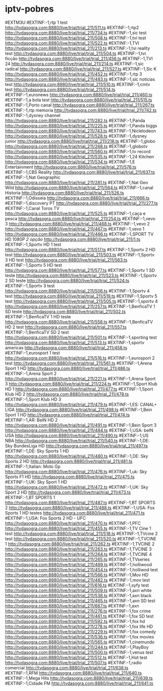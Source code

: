 # iptv-pobres

#EXTM3U
#EXTINF:-1,rtp 1 test
http://tvdasogra.com:8880/live/trial/trial_211/511.ts
#EXTINF:-1,rtp2
http://tvdasogra.com:8880/live/trial/trial_211/734.ts
#EXTINF:-1,sic test
http://tvdasogra.com:8880/live/trial/trial_211/508.ts
#EXTINF:-1,tvi test
http://tvdasogra.com:8880/live/trial/trial_211/522.ts
#EXTINF:-1,TVI
http://tvdasogra.com:8880/live/trial/trial_211/213.ts
#EXTINF:-1,tvi reality test
http://tvdasogra.com:8880/live/trial/trial_211/504.ts
#EXTINF:-1,tvi ficção
http://tvdasogra.com:8880/live/trial/trial_211/456.ts
#EXTINF:-1,TVI 24
http://tvdasogra.com:8880/live/trial/trial_211/214.ts
#EXTINF:-1,sic radical
http://tvdasogra.com:8880/live/trial/trial_211/527.ts
#EXTINF:-1,Sic K
http://tvdasogra.com:8880/live/trial/trial_211/452.ts
#EXTINF:-1,rtp 3
http://tvdasogra.com:8880/live/trial/trial_211/483.ts
#EXTINF:-1,sic noticias test
http://tvdasogra.com:8880/live/trial/trial_211/510.ts
#EXTINF:-1,cmtv test
http://tvdasogra.com:8880/live/trial/trial_211/514.ts
#EXTINF:-1,euronews
http://tvdasogra.com:8880/live/trial/trial_211/460.ts
#EXTINF:-1,a bola test
http://tvdasogra.com:8880/live/trial/trial_211/515.ts
#EXTINF:-1,Porto canal
http://tvdasogra.com:8880/live/trial/trial_211/267.ts
#EXTINF:-1,rtp memoria
http://tvdasogra.com:8880/live/trial/trial_211/742.ts
#EXTINF:-1,dysney channel
http://tvdasogra.com:8880/live/trial/trial_211/282.ts
#EXTINF:-1,Panda
http://tvdasogra.com:8880/live/trial/trial_211/225.ts
#EXTINF:-1,Panda biggs
http://tvdasogra.com:8880/live/trial/trial_211/743.ts
#EXTINF:-1,Niclelodeon
http://tvdasogra.com:8880/live/trial/trial_211/528.ts
#EXTINF:-1,dysney junior
http://tvdasogra.com:8880/live/trial/trial_211/218.ts
#EXTINF:-1,globo
http://tvdasogra.com:8880/live/trial/trial_211/268.ts
#EXTINF:-1,globotv
http://tvdasogra.com:8880/live/trial/trial_211/560.ts
#EXTINF:-1,tv record
http://tvdasogra.com:8880/live/trial/trial_211/535.ts
#EXTINF:-1,24 Kitchen
http://tvdasogra.com:8880/live/trial/trial_211/534.ts
#EXTINF:-1,E Entertainment
http://tvdasogra.com:8880/live/trial/trial_211/576.ts
#EXTINF:-1,CBS Reality
http://tvdasogra.com:8880/live/trial/trial_211/637.ts
#EXTINF:-1,Nat Geographic
http://tvdasogra.com:8880/live/trial/trial_211/281.ts
#EXTINF:-1,Nat Geo Wild
http://tvdasogra.com:8880/live/trial/trial_211/564.ts
#EXTINF:-1,canal Historia
http://tvdasogra.com:8880/live/trial/trial_211/526.ts
#EXTINF:-1,Odisseia
http://tvdasogra.com:8880/live/trial/trial_211/666.ts
#EXTINF:-1,discovery PT
http://tvdasogra.com:8880/live/trial/trial_211/277.ts
#EXTINF:-1,Canal Toros TV
http://tvdasogra.com:8880/live/trial/trial_211/525.ts
#EXTINF:-1,caça e pesca
http://tvdasogra.com:8880/live/trial/trial_211/254.ts
#EXTINF:-1,vevo 3
http://tvdasogra.com:8880/live/trial/trial_211/468.ts
#EXTINF:-1,vevo 2
http://tvdasogra.com:8880/live/trial/trial_211/467.ts
#EXTINF:-1,vevo 1
http://tvdasogra.com:8880/live/trial/trial_211/466.ts
#EXTINF:-1,SPORT TV HD 1080P *2 opção*
http://tvdasogra.com:8880/live/trial/trial_211/1.ts
#EXTINF:-1,Sportv HD 1 test
http://tvdasogra.com:8880/live/trial/trial_211/517.ts
#EXTINF:-1,Sportv 2 HD test
http://tvdasogra.com:8880/live/trial/trial_211/503.ts
#EXTINF:-1,Sportv 3 HD test
http://tvdasogra.com:8880/live/trial/trial_211/563.ts
#EXTINF:-1,Sportv 5 HD test
http://tvdasogra.com:8880/live/trial/trial_211/577.ts
#EXTINF:-1,Sportv 1 SD teste
http://tvdasogra.com:8880/live/trial/trial_211/523.ts
#EXTINF:-1,Sportv 2 SD teste
http://tvdasogra.com:8880/live/trial/trial_211/524.ts
#EXTINF:-1,Sportv 3 test
http://tvdasogra.com:8880/live/trial/trial_211/506.ts
#EXTINF:-1,Sportv 4 test
http://tvdasogra.com:8880/live/trial/trial_211/519.ts
#EXTINF:-1,Sportv 5 test
http://tvdasogra.com:8880/live/trial/trial_211/505.ts
#EXTINF:-1,sportv 4
http://tvdasogra.com:8880/live/trial/trial_211/257.ts
#EXTINF:-1,BenficaTV 1 SD teste
http://tvdasogra.com:8880/live/trial/trial_211/502.ts
#EXTINF:-1,BenficaTV 1 HD teste
http://tvdasogra.com:8880/live/trial/trial_211/558.ts
#EXTINF:-1,BenficaTV HD 2 test
http://tvdasogra.com:8880/live/trial/trial_211/557.ts
#EXTINF:-1,BenficaTV SD 2 test
http://tvdasogra.com:8880/live/trial/trial_211/501.ts
#EXTINF:-1,sporting test
http://tvdasogra.com:8880/live/trial/trial_211/513.ts
#EXTINF:-1,sportv americas
http://tvdasogra.com:8880/live/trial/trial_211/458.ts
#EXTINF:-1,eurosport 1 test
http://tvdasogra.com:8880/live/trial/trial_211/516.ts
#EXTINF:-1,eurosport 2 test
http://tvdasogra.com:8880/live/trial/trial_211/561.ts
#EXTINF:-1,Arena Sport 1 HD
http://tvdasogra.com:8880/live/trial/trial_211/486.ts
#EXTINF:-1,Arena Sport 2
http://tvdasogra.com:8880/live/trial/trial_211/221.ts
#EXTINF:-1,Arena Sport 3
http://tvdasogra.com:8880/live/trial/trial_211/224.ts
#EXTINF:-1,Sport Klub HD 1
http://tvdasogra.com:8880/live/trial/trial_211/477.ts
#EXTINF:-1,Sport Klub HD 2
http://tvdasogra.com:8880/live/trial/trial_211/478.ts
#EXTINF:-1,Sport Klub HD 3
http://tvdasogra.com:8880/live/trial/trial_211/479.ts
#EXTINF:-1,ES: CANAL+ LIGA
http://tvdasogra.com:8880/live/trial/trial_211/498.ts
#EXTINF:-1,Bein Sport 1 HD
http://tvdasogra.com:8880/live/trial/trial_211/474.ts
#EXTINF:-1,AR: BeIN HD 2
http://tvdasogra.com:8880/live/trial/trial_211/491.ts
#EXTINF:-1,Bein Sport 3
http://tvdasogra.com:8880/live/trial/trial_211/484.ts
#EXTINF:-1,USA: beIN USA
http://tvdasogra.com:8880/live/trial/trial_211/490.ts
#EXTINF:-1,US NBA
http://tvdasogra.com:8880/live/trial/trial_211/540.ts
#EXTINF:-1,DE: Sky BundesLiga HD
http://tvdasogra.com:8880/live/trial/trial_211/497.ts
#EXTINF:-1,DE: Sky Sports 1 HD
http://tvdasogra.com:8880/live/trial/trial_211/480.ts
#EXTINF:-1,DE: Sky Sports 2 HD
http://tvdasogra.com:8880/live/trial/trial_211/481.ts
#EXTINF:-1,Italian: Moto Gp
http://tvdasogra.com:8880/live/trial/trial_211/476.ts
#EXTINF:-1,uk: Sky Sports F1 HD
http://tvdasogra.com:8880/live/trial/trial_211/475.ts
#EXTINF:-1,UK: Sky Sport 1 HD
http://tvdasogra.com:8880/live/trial/trial_211/472.ts
#EXTINF:-1,UK: Sky Sport 2 HD
http://tvdasogra.com:8880/live/trial/trial_211/473.ts
#EXTINF:-1,BT SPORTS 1
http://tvdasogra.com:8880/live/trial/trial_211/487.ts
#EXTINF:-1,BT SPORTS 2
http://tvdasogra.com:8880/live/trial/trial_211/488.ts
#EXTINF:-1,USA: Fox Sports 1 HD testes
http://tvdasogra.com:8880/live/trial/trial_211/471.ts
#EXTINF:-1,USA: Fox Sports 2 HD - UFC
http://tvdasogra.com:8880/live/trial/trial_211/470.ts
#EXTINF:-1,PFC
http://tvdasogra.com:8880/live/trial/trial_211/455.ts
#EXTINF:-1,TV Cine 1 test
http://tvdasogra.com:8880/live/trial/trial_211/518.ts
#EXTINF:-1,TVcine 2 test
http://tvdasogra.com:8880/live/trial/trial_211/520.ts
#EXTINF:-1,TVCINE 1
http://tvdasogra.com:8880/live/trial/trial_211/262.ts
#EXTINF:-1,TVCINE 2
http://tvdasogra.com:8880/live/trial/trial_211/263.ts
#EXTINF:-1,TVCINE 3
http://tvdasogra.com:8880/live/trial/trial_211/264.ts
#EXTINF:-1,TVCINE 4
http://tvdasogra.com:8880/live/trial/trial_211/265.ts
#EXTINF:-1,TVseries
http://tvdasogra.com:8880/live/trial/trial_211/469.ts
#EXTINF:-1,holliwood
http://tvdasogra.com:8880/live/trial/trial_211/454.ts
#EXTINF:-1,holliwod test
http://tvdasogra.com:8880/live/trial/trial_211/566.ts
#EXTINF:-1,Mov HD
http://tvdasogra.com:8880/live/trial/trial_211/482.ts
#EXTINF:-1,mov test
http://tvdasogra.com:8880/live/trial/trial_211/616.ts
#EXTINF:-1,syfy test
http://tvdasogra.com:8880/live/trial/trial_211/509.ts
#EXTINF:-1,axn white
http://tvdasogra.com:8880/live/trial/trial_211/538.ts
#EXTINF:-1,axn black
http://tvdasogra.com:8880/live/trial/trial_211/465.ts
#EXTINF:-1,axn SD test
http://tvdasogra.com:8880/live/trial/trial_211/667.ts
#EXTINF:-1,axn
http://tvdasogra.com:8880/live/trial/trial_211/276.ts
#EXTINF:-1,fox crime
http://tvdasogra.com:8880/live/trial/trial_211/461.ts
#EXTINF:-1,fox SD test
http://tvdasogra.com:8880/live/trial/trial_211/592.ts
#EXTINF:-1,fox hd
http://tvdasogra.com:8880/live/trial/trial_211/278.ts
#EXTINF:-1,fox life HD
http://tvdasogra.com:8880/live/trial/trial_211/229.ts
#EXTINF:-1,fox comedy
http://tvdasogra.com:8880/live/trial/trial_211/536.ts
#EXTINF:-1,fox movies
http://tvdasogra.com:8880/live/trial/trial_211/565.ts
#EXTINF:-1,cinemundo
http://tvdasogra.com:8880/live/trial/trial_211/244.ts
#EXTINF:-1,PlayBoy
http://tvdasogra.com:8880/live/trial/trial_211/500.ts
#EXTINF:-1,venus test
http://tvdasogra.com:8880/live/trial/trial_211/512.ts
#EXTINF:-1,Hot test
http://tvdasogra.com:8880/live/trial/trial_211/507.ts
#EXTINF:-1,radio comercial
http://tvdasogra.com:8880/live/trial/trial_211/638.ts
#EXTINF:-1,RFM
http://tvdasogra.com:8880/live/trial/trial_211/640.ts
#EXTINF:-1,Mega Hits
http://tvdasogra.com:8880/live/trial/trial_211/639.ts
#EXTINF:-1,Cidade FM
http://tvdasogra.com:8880/live/trial/trial_211/641.ts 

